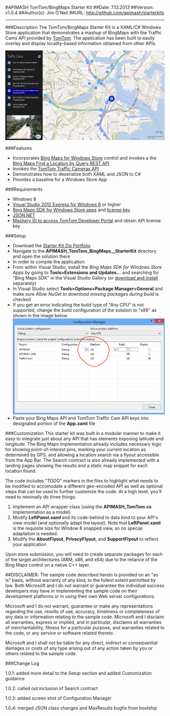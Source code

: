 #APIMASH TomTom/BingMaps Starter Kit
##Date: 7.13.2013
##Version: v1.0.4
##Author(s): Jim O'Neil
##URL: http://github.com/apimash/starterkits

----------
###Description
The TomTom/BingMaps Starter Kit is a XAML/C# Windows Store application that demonstrates a mashup of BingMaps with the Traffic Cams API provided by [TomTom][10].  The application has been built to easily overlay and display locality-based information obtained from other APIs.

![Traffic Cam application](screenshot.png)

###Features
 - Incorporates [Bing Maps for Windows Store][2] control and invokes a the [Bing Maps Find a Location by Query REST API][3]
 - Invokes the [TomTom Traffic Cameras API][1]
 - Demonstrates how to deserialize both XAML and JSON to C#
 - Provides a baseline for a Windows Store App

###Requirements

 - Windows 8
 - [Visual Studio 2012 Express for Windows 8][6] or higher
 - [Bing Maps SDK for Windows Store apps][4] and [license key][7]
 - [JSON.NET][8]
 - [Mashery ID to access TomTom Developer Portal][9] and obtain API license key

###Setup

 - Download the [Starter Kit Zip Portfolio][5] 
 - Navigate to the **APIMASH\_TomTom\_BingMaps\__StarterKit** directory and open the solution there
 - In order to compile the application:
  - From within Visual Studio, install the *Bing Maps SDK for Windows Store Apps* by going to **Tools>Extensions and Updates...** and searching for "Bing Maps SDK" in the Visual Studio Gallery (or [download and install][11] separately)
  - In Visual Studio select **Tools>Options>Package Manager>General** and make sure *Allow NuGet to download missing packages during build* is checked
  - If you get an error indicating the build type of "Any CPU" is not supported, change the build configuration of the solution to "x86" as shown in the image below 
    ![Build Configuration](config.PNG)
  - Paste your Bing Maps API and TomTom Traffic Cam API keys into designated portion of the **App.xaml** file

###Customization
This starter kit was built in a modular manner to make it easy to integrate just about any API that has elements exposing latitude and longitude. The Bing Maps implementation already includes necessary 
logic for showing point-of-interest pins, marking your current location as determined by GPS, and allowing a location search via a flyout accessible from the App Bar. The Search contract is also already
implemented with a landing pages showing the results and a static map snippet for each location found.

The code includes "TODO" markers in the files to highlight what needs to be modified to accomodate a different geo-encoded API as well as optional steps that can
be used to further customize the code.  At a high level, you'll need to minimally do three things:

 1. Implement an API wrapper class (using the **APIMASH_TomTom.cs** implementation as a model)
 2. Modify **LeftPanel.xaml** and its code-behind to data bind to your API's view model (and optionally adapt the layout). Note that **LeftPanel.xaml** is the requisite size for Window 8 snapped view, so no special adaptation is needed.
 3. Modify the **AboutFlyout**, **PrivacyFlyout**, and **SupportFlyout** to reflect your application

Upon store submission, you will need to create separate packages for each of the target architectures (ARM, x86, and x64) due to the reliance of the Bing Maps
control on a native C++ layer.

##DISCLAIMER: 
The sample code described herein is provided on an "as is" basis, without warranty of any kind, to the fullest extent permitted by law. Both Microsoft and I do not warrant or guarantee the individual success developers may have in implementing the sample code on their development platforms or in using their own Web server configurations. 

Microsoft and I do not warrant, guarantee or make any representations regarding the use, results of use, accuracy, timeliness or completeness of any data or information relating to the sample code. Microsoft and I disclaim all warranties, express or implied, and in particular, disclaims all warranties of merchantability, fitness for a particular purpose, and warranties related to the code, or any service or software related thereto. 

Microsoft and I shall not be liable for any direct, indirect or consequential damages or costs of any type arising out of any action taken by you or others related to the sample code.


###Change Log

1.0.1: added more detail to the Setup section and added Customization guidance

1.0.2: called out inclusion of Search contract

1.0.3: added screen shot of Configuration Manager

1.0.4: merged JSON class changes and MaxResults bugfix from boolship

[1]:http://developer.tomtom.com/docs/read/traffic_cameras "TrafficCam API"
[2]:http://msdn.microsoft.com/en-us/library/hh846481.aspx "Bing Maps for Windows Store Apps"
[3]:http://msdn.microsoft.com/en-us/library/ff701711.aspx "Find a Location by Query"
[4]:http://visualstudiogallery.msdn.microsoft.com/bb764f67-6b2c-4e14-b2d3-17477ae1eaca?SRC=Featured "Bing Maps SDK"
[5]:http://apimash.github.io/StarterKits "APIMASH Starter Kits"
[6]:http://www.microsoft.com/visualstudio/eng/products/visual-studio-express-for-windows-8 "Visual Studio 2012 Express for Windows 8"
[7]:http://msdn.microsoft.com/en-us/library/ff428642.aspx "Getting a Bing Maps Key"
[8]:http://json.codeplex.com "JSON.NET"
[9]:http://developer.tomtom.com/member "Register for TomTom API keys"
[10]:http://www.tomtom.com "TomTom"
[11]:http://visualstudiogallery.msdn.microsoft.com/bb764f67-6b2c-4e14-b2d3-17477ae1eaca "Bing Maps SDK for Windows Store Apps"
